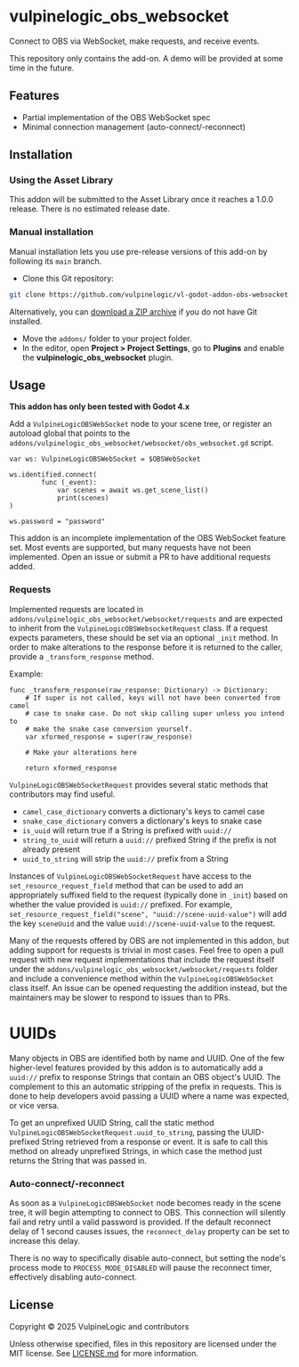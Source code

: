 # vulpinelogic_obs_websocket

Connect to OBS via WebSocket, make requests, and receive events.

This repository only contains the add-on. A demo will be provided at some time
in the future.

## Features

- Partial implementation of the OBS WebSocket spec
- Minimal connection management (auto-connect/-reconnect)

## Installation

### Using the Asset Library

This addon will be submitted to the Asset Library once it reaches a 1.0.0 release. There is no estimated release date.

### Manual installation

Manual installation lets you use pre-release versions of this add-on by
following its `main` branch.

- Clone this Git repository:

```bash
git clone https://github.com/vulpinelogic/vl-godot-addon-obs-websocket.git
```

Alternatively, you can
[download a ZIP
archive](https://github.com/vulpinelogic/vl-godot-addon-obs-websocket/archive/master.zip)
if you do not have Git installed.

- Move the `addons/` folder to your project folder.
- In the editor, open **Project > Project Settings**, go to **Plugins**
  and enable the **vulpinelogic_obs_websocket** plugin.

## Usage

**This addon has only been tested with Godot 4.x**

Add a `VulpineLogicOBSWebSocket` node to your scene tree, or register an
autoload global that points to the
`addons/vulpinelogic_obs_websocket/websocket/obs_websocket.gd` script.

```gdscript
var ws: VulpineLogicOBSWebSocket = $OBSWebSocket

ws.identified.connect(
		func (_event):
			var scenes = await ws.get_scene_list()
			print(scenes)
)

ws.password = "password"
```

This addon is an incomplete implementation of the OBS WebSocket feature set.
Most events are supported, but many requests have not been implemented. Open an
issue or submit a PR to have additional requests added.

### Requests

Implemented requests are located in
`addons/vulpinelogic_obs_websocket/websocket/requests` and are expected to
inherit from the `VulpineLogicOBSWebsocketRequest` class. If a request expects
parameters, these should be set via an optional `_init` method. In order to make
alterations to the response before it is returned to the caller, provide a
`_transform_response` method.

Example:

```gdscript
func _transform_response(raw_response: Dictionary) -> Dictionary:
	# If super is not called, keys will not have been converted from camel
	# case to snake case. Do not skip calling super unless you intend to
	# make the snake case conversion yourself.
	var xformed_response = super(raw_response)
	
	# Make your alterations here

	return xformed_response
```

`VulpineLogicOBSWebSocketRequest` provides several static methods that
contributors may find useful.

- `camel_case_dictionary` converts a dictionary's keys to camel case
- `snake_case_dictionary` convers a dictionary's keys to snake case
- `is_uuid` will return true if a String is prefixed with `uuid://`
- `string_to_uuid` will return a `uuid://` prefixed String if the prefix is not
  already present
- `uuid_to_string` will strip the `uuid://` prefix from a String

Instances of `VulpineLogicOBSWebSocketRequest` have access to the
`set_resource_request_field` method that can be used to add an appropriately
suffixed field to the request (typically done in `_init`) based on whether the
value provided is `uuid://` prefixed. For example,
`set_resource_request_field("scene", "uuid://scene-uuid-value")` will add the
key `sceneUuid` and the value `uuid://scene-uuid-value` to the request.

Many of the requests offered by OBS are not implemented in this addon, but adding support for requests is trivial in most cases. Feel free to open a pull request with new request implementations that include the request itself under the `addons/vulpinelogic_obs_websocket/websocket/requests` folder and include a convenience method within the `VulpineLogicOBSWebSocket` class itself. An issue can be opened requesting the addition instead, but the maintainers may be slower to respond to issues than to PRs.

# UUIDs

Many objects in OBS are identified both by name and UUID. One of the few higher-level features provided by this addon is to automatically add a `uuid://` prefix to response Strings that contain an OBS object's UUID. The complement to this an automatic stripping of the prefix in requests. This is done to help developers avoid passing a UUID where a name was expected, or vice versa.

To get an unprefixed UUID String, call the static method `VulpineLogicOBSWebSocketRequest.uuid_to_string`, passing the UUID-prefixed String retrieved from a response or event. It is safe to call this method on already unprefixed Strings, in which case the method just returns the String that was passed in.

### Auto-connect/-reconnect

As soon as a `VulpineLogicOBSWebSocket` node becomes ready in the scene tree, it will begin attempting to connect to OBS. This connection will silently fail and retry until a valid password is provided. If the default reconnect delay of 1 second causes issues, the `reconnect_delay` property can be set to increase this delay.

There is no way to specifically disable auto-connect, but setting the node's process mode to `PROCESS_MODE_DISABLED` will pause the reconnect timer, effectively disabling auto-connect.

## License

Copyright © 2025 VulpineLogic and contributors

Unless otherwise specified, files in this repository are licensed under the
MIT license. See [LICENSE.md](LICENSE.md) for more information.

